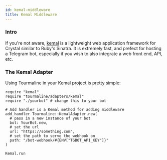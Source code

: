 ```yaml
---
id: kemal-middleware
title: Kemal Middleware
---
```


### Intro

If you're not aware, [kemal](https://kemalcr.com) is a lightweight web application framework for Crystal similar to Ruby's Sinatra. It is extremely fast, and prefect for hosting a Telegram bot, especially if you wish to also integrate a web front end, API, etc.

### The Kemal Adapter

Using Tourmaline in your Kemal project is pretty simple:

```crystal
require "kemal"
require "tourmaline/adapters/kemal"
require "./yourbot" # change this to your bot

# Add handler is a Kemal method for adding middleware
add_handler Tourmaline::KemalAdapter.new(
  # pass in a new instance of your bot
  bot: YourBot.new,
  # set the url
  url: "https://something.com",
  # set the path to serve the webhook on
  path: "/bot-webhook/#{ENV["TGBOT_API_KEY"]}"
)

Kemal.run
```

